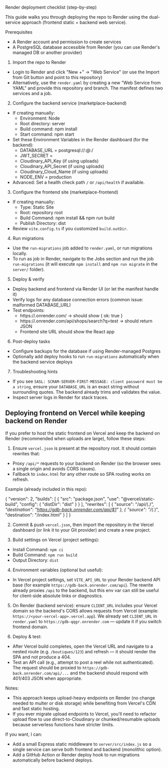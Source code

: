 Render deployment checklist (step-by-step)

This guide walks you through deploying the repo to Render using the dual-service approach (frontend static + backend web service).

Prerequisites
- A Render account and permission to create services
- A PostgreSQL database accessible from Render (you can use Render's managed DB or another provider)

1) Import the repo to Render
- Login to Render and click "New +" → "Web Service" (or use the Import from Git button and point to this repository)
- Alternatively, use the `render.yaml` by creating a new "Web Service from YAML" and provide this repository and branch. The manifest defines two services and a job.

2) Configure the backend service (marketplace-backend)
- If creating manually:
  - Environment: Node
  - Root directory: server
  - Build command: npm install
  - Start command: npm start
- Set these Environment Variables in the Render dashboard (for the backend):
  - DATABASE_URL = postgresql://<user>:<password>@<host>:<port>/<db>
  - JWT_SECRET = <a long random secret>
  - Cloudinary_API_Key (if using uploads)
  - Cloudinary_API_Secret (if using uploads)
  - Cloudinary_Cloud_Name (if using uploads)
  - NODE_ENV = production
- Advanced: Set a health check path `/` or `/api/health` if available.

3) Configure the frontend site (marketplace-frontend)
- If creating manually:
  - Type: Static Site
  - Root: repository root
  - Build Command: npm install && npm run build
  - Publish Directory: dist
- Review `vite.config.ts` if you customized `build.outDir`.

4) Run migrations
- Use the `run-migrations` job added to `render.yaml`, or run migrations locally.
- To run as job in Render, navigate to the Jobs section and run the job `run-migrations` (it will execute `npm install` and `npm run migrate` in the `server/` folder).

5) Deploy & verify
- Deploy backend and frontend via Render UI (or let the manifest handle it)
- Verify logs for any database connection errors (common issue: malformed DATABASE_URL)
- Test endpoints:
  - https://<your-backend>.onrender.com/ → should show { ok: true }
  - https://<your-backend>.onrender.com/api/shops/search?q=test → should return JSON
  - Frontend site URL should show the React app

6) Post-deploy tasks
- Configure backups for the database if using Render-managed Postgres
- Optionally add deploy hooks to run `run-migrations` automatically when the backend service deploys

7) Troubleshooting hints
- If you see `SASL: SCRAM-SERVER-FIRST-MESSAGE: client password must be a string`, ensure your `DATABASE_URL` is an exact string without surrounding quotes. The backend already trims and validates the value.
- Inspect server logs in Render for stack traces.

Deploying frontend on Vercel while keeping backend on Render
----------------------------------------------------------

If you prefer to host the static frontend on Vercel and keep the backend on Render (recommended when uploads are large), follow these steps:

1. Ensure `vercel.json` is present at the repository root. It should contain rewrites that:
  - Proxy `/api/*` requests to your backend on Render (so the browser sees a single origin and avoids CORS issues).
  - Fallback to `index.html` for any other route so SPA routing works on refresh.

  Example (already included in this repo):

  {
    "version": 2,
    "builds": [
     { "src": "package.json", "use": "@vercel/static-build", "config": { "distDir": "dist" } }
    ],
    "rewrites": [
     { "source": "/api/(.*)", "destination": "https://gdb-back.onrender.com/api/$1" },
     { "source": "/(.*)", "destination": "/index.html" }
    ]
  }

2. Commit & push `vercel.json`, then import the repository in the Vercel dashboard (or link it to your Git provider) and create a new project.

3. Build settings on Vercel (project settings):
  - Install Command: `npm ci`
  - Build Command: `npm run build`
  - Output Directory: `dist`

4. Environment variables (optional but useful):
  - In Vercel project settings, set `VITE_API_URL` to your Render backend API base (for example `https://gdb-back.onrender.com/api`). The rewrite already proxies `/api` to the backend, but this env var can still be useful for client-side absolute links or diagnostics.

5. On Render (backend service): ensure `CLIENT_URL` includes your Vercel domain so the backend's CORS allows requests from Vercel (example: `https://<your-vercel-app>.vercel.app`). We already set `CLIENT_URL` in `render.yaml` to `https://gdb-qqgr.onrender.com` — update it if you switch frontend domain.

6. Deploy & test:
  - After Vercel build completes, open the Vercel URL and navigate to a nested route (e.g. `/boutiques/123`) and refresh — it should render the SPA and not produce a 404.
  - Test an API call (e.g., attempt to post a reel while not authenticated). The request should be proxied to `https://gdb-back.onrender.com/api/...` and the backend should respond with 401/403 JSON when appropriate.

Notes:
- This approach keeps upload-heavy endpoints on Render (no change needed to multer or disk storage) while benefiting from Vercel's CDN and fast static hosting.
- If you ever migrate upload endpoints to Vercel, you'll need to refactor upload flow to use direct-to-Cloudinary or chunked/resumable uploads because serverless functions have stricter limits.


If you want, I can:
- Add a small Express static middleware to `server/src/index.js` so a single service can serve both frontend and backend (monolithic option).
- Add a GitHub Action or Render deploy hook to run migrations automatically before backend deploys.
